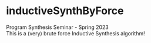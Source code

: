 # inductiveSynthByForce
Program Synthesis Seminar - Spring 2023  
This is a (very) brute force Inductive Synthesis algorithm!
